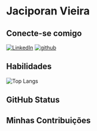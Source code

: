 # Jaciporan Vieira

## Conecte-se comigo
[![LinkedIn](https://img.shields.io/badge/LinkedIn-000?style=for-the-badge&logo=linkedin&logoColor=0E76A8)](https://www.linkedin.com/in/jaciporan-vieira-silva-483564158/)
[![github](https://img.shields.io/badge/GitHub-000?style=for-the-badge&logo=github&logoColor=0E76A8)](https://github.com/JaciporanVieira)
## Habilidades
![Top Langs](https://github-readme-stats-git-masterrstaa-rickstaa.vercel.app/api/top-langs/?username=SEUUSERNAME&layout=compact&bg_color=000&border_color=30A3DC&title_color=E94D5F&text_color=FFF)

## GitHub Status

## Minhas Contribuições